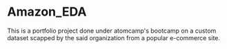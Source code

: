 # Amazon_EDA
This is a portfolio project done under atomcamp's bootcamp on a custom dataset scapped by the said organization from a popular e-commerce site.
